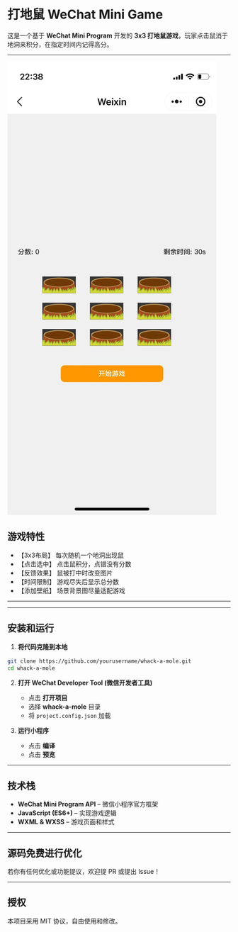 # 打地鼠 WeChat Mini Game

这是一个基于 **WeChat Mini Program** 开发的 **3x3 打地鼠游戏**，玩家点击鼠消于地洞来积分，在指定时间内记得高分。

---

![游戏截图](images/game_screenshot.png)

## 游戏特性
- 【3x3布局】 每次随机一个地洞出现鼠
- 【点击选中】 点击鼠积分，点错没有分数
- 【反馈效果】 鼠被打中时改变图片
- 【时间限制】 游戏尽失后显示总分数
- 【添加壁纸】 场景背景图尽量适配游戏

---

---

## 安装和运行
1. **将代码克隆到本地**
```sh
git clone https://github.com/yourusername/whack-a-mole.git
cd whack-a-mole
```

2. **打开 WeChat Developer Tool (微信开发者工具)**
   - 点击 **打开项目**
   - 选择 **whack-a-mole** 目录
   - 将 `project.config.json` 加载

3. **运行小程序**
   - 点击 **编译**
   - 点击 **预览**

---

## 技术栈
- **WeChat Mini Program API** – 微信小程序官方框架
- **JavaScript (ES6+)** – 实现游戏逻辑
- **WXML & WXSS** – 游戏页面和样式

---

## 源码免费进行优化
若你有任何优化或功能提议，欢迎提 PR 或提出 Issue！

---

## 授权
本项目采用 MIT 协议，自由使用和修改。

